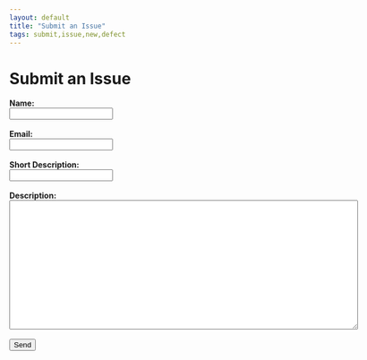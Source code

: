 ```yaml
---
layout: default
title: "Submit an Issue"
tags: submit,issue,new,defect
---
```

<html>
  <head>
  </head>
  <body>
    <h1>Submit an Issue</h1>
    <form id="submitIssue" action="https://formspree.io/craig.willett@gmail.com" method="POST">
      <!--<input type="hidden" name="_subject" id="_subject" value="TDC New Recipe">-->
      <b>Name:</b><br/>
      <input type="text" name="Name"><br/><br/>
      <b>Email:</b><br/>
      <input type="email" name="_replyto"><br/><br/>
      <b>Short Description:</b><br/>
      <input type="text" name="_subject"><br/><br/>
      <b>Description:</b><br/>
      <textarea rows="15" cols="75" name="Description"></textarea><br/><br/>
      <input type="submit" value="Send">
  </form>
  </body>
</html>
